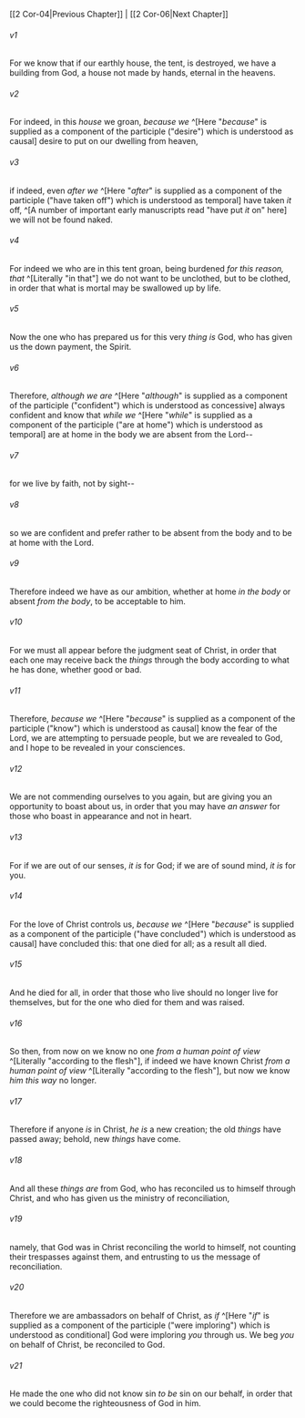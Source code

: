 ﻿---
aliases:
  - 2 Corinthians 5
---

[[2 Cor-04|Previous Chapter]] | [[2 Cor-06|Next Chapter]]

###### v1
For we know that if our earthly house, the tent, is destroyed, we have a building from God, a house not made by hands, eternal in the heavens.

###### v2
For indeed, in this _house_ we groan, _because we_ ^[Here "_because_" is supplied as a component of the participle ("desire") which is understood as causal] desire to put on our dwelling from heaven,

###### v3
if indeed, even _after we_ ^[Here "_after_" is supplied as a component of the participle ("have taken off") which is understood as temporal] have taken _it_ off, ^[A number of important early manuscripts read "have put _it_ on" here] we will not be found naked.

###### v4
For indeed we who are in this tent groan, being burdened _for this reason, that_ ^[Literally "in that"] we do not want to be unclothed, but to be clothed, in order that what is mortal may be swallowed up by life.

###### v5
Now the one who has prepared us for this very _thing_ _is_ God, who has given us the down payment, the Spirit.

###### v6
Therefore, _although we are_ ^[Here "_although_" is supplied as a component of the participle ("confident") which is understood as concessive] always confident and know that _while we_ ^[Here "_while_" is supplied as a component of the participle ("are at home") which is understood as temporal] are at home in the body we are absent from the Lord--

###### v7
for we live by faith, not by sight--

###### v8
so we are confident and prefer rather to be absent from the body and to be at home with the Lord.

###### v9
Therefore indeed we have as our ambition, whether at home _in the body_ or absent _from the body_, to be acceptable to him.

###### v10
For we must all appear before the judgment seat of Christ, in order that each one may receive back the _things_ through the body according to what he has done, whether good or bad.

###### v11
Therefore, _because we_ ^[Here "_because_" is supplied as a component of the participle ("know") which is understood as causal] know the fear of the Lord, we are attempting to persuade people, but we are revealed to God, and I hope to be revealed in your consciences.

###### v12
We are not commending ourselves to you again, but are giving you an opportunity to boast about us, in order that you may have _an answer_ for those who boast in appearance and not in heart.

###### v13
For if we are out of our senses, _it is_ for God; if we are of sound mind, _it is_ for you.

###### v14
For the love of Christ controls us, _because we_ ^[Here "_because_" is supplied as a component of the participle ("have concluded") which is understood as causal] have concluded this: that one died for all; as a result all died.

###### v15
And he died for all, in order that those who live should no longer live for themselves, but for the one who died for them and was raised.

###### v16
So then, from now on we know no one _from a human point of view_ ^[Literally "according to the flesh"], if indeed we have known Christ _from a human point of view_ ^[Literally "according to the flesh"], but now we know _him this way_ no longer.

###### v17
Therefore if anyone _is_ in Christ, _he is_ a new creation; the old _things_ have passed away; behold, new _things_ have come.

###### v18
And all these _things_ _are_ from God, who has reconciled us to himself through Christ, and who has given us the ministry of reconciliation,

###### v19
namely, that God was in Christ reconciling the world to himself, not counting their trespasses against them, and entrusting to us the message of reconciliation.

###### v20
Therefore we are ambassadors on behalf of Christ, as _if_ ^[Here "_if_" is supplied as a component of the participle ("were imploring") which is understood as conditional] God were imploring _you_ through us. We beg _you_ on behalf of Christ, be reconciled to God.

###### v21
He made the one who did not know sin _to be_ sin on our behalf, in order that we could become the righteousness of God in him.